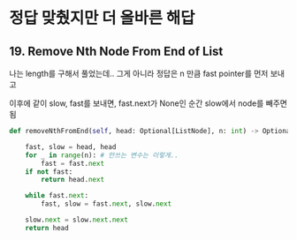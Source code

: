 # 정답 맞췄지만 더 올바른 해답 

## 19. Remove Nth Node From End of List

나는 length를 구해서 풀었는데.. 그게 아니라 정답은
n 만큼 fast pointer를 먼저 보내고

이후에 같이 slow, fast를 보내면, fast.next가 None인 순간 slow에서 node를 빼주면됨

```python
def removeNthFromEnd(self, head: Optional[ListNode], n: int) -> Optional[ListNode]:

    fast, slow = head, head
    for _ in range(n): # 안쓰는 변수는 이렇게..
        fast = fast.next
    if not fast:
        return head.next

    while fast.next:
        fast, slow = fast.next, slow.next

    slow.next = slow.next.next
    return head


```